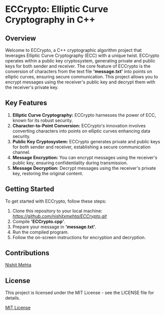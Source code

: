 # ECCrypto: Elliptic Curve Cryptography in C++

## Overview

Welcome to ECCrypto, a C++ cryptographic algorithm project that leverages Elliptic Curve Cryptography (ECC) with a unique twist. ECCrypto operates within a public key cryptosystem, generating private and public keys for both sender and receiver. The core feature of ECCrypto is the conversion of characters from the text file <b>'message.txt'</b> into points on elliptic curves, ensuring secure communication. This project allows you to encrypt messages using the receiver's public key and decrypt them with the receiver's private key.

## Key Features

1.  <b>Elliptic Curve Cryptography:</b> ECCrypto harnesses the power of ECC, known for its robust security.
2.  <b>Character-to-Point Conversion:</b> ECCrypto's innovation involves converting characters into points on elliptic curves enhancing data security.
3.  <b>Public Key Cryptosystem:</b> ECCrypto generates private and public keys for both sender and receiver, establishing a secure communication channel.
4.  <b>Message Encryption:</b> You can encrypt messages using the receiver's public key, ensuring confidentiality during transmission.
5.  <b>Message Decryption:</b> Decrypt messages using the receiver's private key, restoring the original content.

## Getting Started

To get started with ECCrypto, follow these steps:
1.	Clone this repository to your local machine: <i>https://github.com/nishitxmehta/ECCrypto.git</i>
2.	Compile <b>'ECCrypto.cpp'</b>.
3.	Prepare your message in <b>'message.txt'</b>.
4.	Run the compiled program.
5.	Follow the on-screen instructions for encryption and decryption.

## Contributions

[Nishit Mehta](https://www.linkedin.com/in/nishit-mehta-41b85815b/)

## License

This project is licensed under the MIT License - see the LICENSE file for details.

[MIT License](LICENSE)